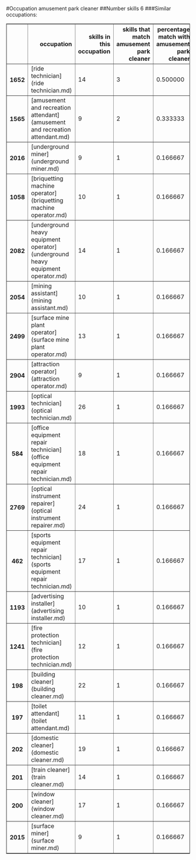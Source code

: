 #Occupation amusement park cleaner
##Number skills 6
###Similar occupations:
<table border="1" class="dataframe">
  <thead>
    <tr style="text-align: right;">
      <th></th>
      <th>occupation</th>
      <th>skills in this occupation</th>
      <th>skills that match amusement park cleaner</th>
      <th>percentage match with amusement park cleaner</th>
      <th>skills not in amusement park cleaner</th>
    </tr>
  </thead>
  <tbody>
    <tr>
      <th>1652</th>
      <td>[ride technician](ride technician.md)</td>
      <td>14</td>
      <td>3</td>
      <td>0.500000</td>
      <td>11</td>
    </tr>
    <tr>
      <th>1565</th>
      <td>[amusement and recreation attendant](amusement and recreation attendant.md)</td>
      <td>9</td>
      <td>2</td>
      <td>0.333333</td>
      <td>7</td>
    </tr>
    <tr>
      <th>2016</th>
      <td>[underground miner](underground miner.md)</td>
      <td>9</td>
      <td>1</td>
      <td>0.166667</td>
      <td>8</td>
    </tr>
    <tr>
      <th>1058</th>
      <td>[briquetting machine operator](briquetting machine operator.md)</td>
      <td>10</td>
      <td>1</td>
      <td>0.166667</td>
      <td>9</td>
    </tr>
    <tr>
      <th>2082</th>
      <td>[underground heavy equipment operator](underground heavy equipment operator.md)</td>
      <td>14</td>
      <td>1</td>
      <td>0.166667</td>
      <td>13</td>
    </tr>
    <tr>
      <th>2054</th>
      <td>[mining assistant](mining assistant.md)</td>
      <td>10</td>
      <td>1</td>
      <td>0.166667</td>
      <td>9</td>
    </tr>
    <tr>
      <th>2499</th>
      <td>[surface mine plant operator](surface mine plant operator.md)</td>
      <td>13</td>
      <td>1</td>
      <td>0.166667</td>
      <td>12</td>
    </tr>
    <tr>
      <th>2904</th>
      <td>[attraction operator](attraction operator.md)</td>
      <td>9</td>
      <td>1</td>
      <td>0.166667</td>
      <td>8</td>
    </tr>
    <tr>
      <th>1993</th>
      <td>[optical technician](optical technician.md)</td>
      <td>26</td>
      <td>1</td>
      <td>0.166667</td>
      <td>25</td>
    </tr>
    <tr>
      <th>584</th>
      <td>[office equipment repair technician](office equipment repair technician.md)</td>
      <td>18</td>
      <td>1</td>
      <td>0.166667</td>
      <td>17</td>
    </tr>
    <tr>
      <th>2769</th>
      <td>[optical instrument repairer](optical instrument repairer.md)</td>
      <td>24</td>
      <td>1</td>
      <td>0.166667</td>
      <td>23</td>
    </tr>
    <tr>
      <th>462</th>
      <td>[sports equipment repair technician](sports equipment repair technician.md)</td>
      <td>17</td>
      <td>1</td>
      <td>0.166667</td>
      <td>16</td>
    </tr>
    <tr>
      <th>1193</th>
      <td>[advertising installer](advertising installer.md)</td>
      <td>10</td>
      <td>1</td>
      <td>0.166667</td>
      <td>9</td>
    </tr>
    <tr>
      <th>1241</th>
      <td>[fire protection technician](fire protection technician.md)</td>
      <td>12</td>
      <td>1</td>
      <td>0.166667</td>
      <td>11</td>
    </tr>
    <tr>
      <th>198</th>
      <td>[building cleaner](building cleaner.md)</td>
      <td>22</td>
      <td>1</td>
      <td>0.166667</td>
      <td>21</td>
    </tr>
    <tr>
      <th>197</th>
      <td>[toilet attendant](toilet attendant.md)</td>
      <td>11</td>
      <td>1</td>
      <td>0.166667</td>
      <td>10</td>
    </tr>
    <tr>
      <th>202</th>
      <td>[domestic cleaner](domestic cleaner.md)</td>
      <td>19</td>
      <td>1</td>
      <td>0.166667</td>
      <td>18</td>
    </tr>
    <tr>
      <th>201</th>
      <td>[train cleaner](train cleaner.md)</td>
      <td>14</td>
      <td>1</td>
      <td>0.166667</td>
      <td>13</td>
    </tr>
    <tr>
      <th>200</th>
      <td>[window cleaner](window cleaner.md)</td>
      <td>17</td>
      <td>1</td>
      <td>0.166667</td>
      <td>16</td>
    </tr>
    <tr>
      <th>2015</th>
      <td>[surface miner](surface miner.md)</td>
      <td>9</td>
      <td>1</td>
      <td>0.166667</td>
      <td>8</td>
    </tr>
  </tbody>
</table>
